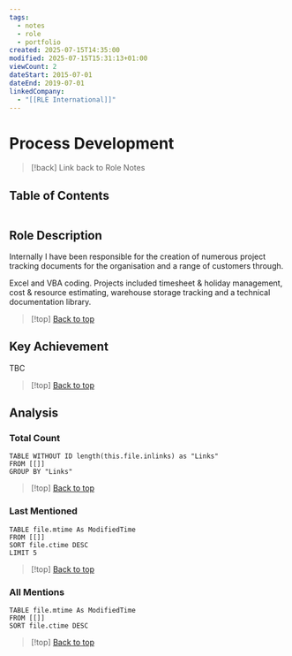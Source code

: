 ```yaml
---
tags:
  - notes
  - role
  - portfolio
created: 2025-07-15T14:35:00
modified: 2025-07-15T15:31:13+01:00
viewCount: 2
dateStart: 2015-07-01
dateEnd: 2019-07-01
linkedCompany:
  - "[[RLE International]]"
---
```


# Process Development

> [!back] Link back to <span class="theme-link">Role Notes</span>

## Table of Contents
```table-of-contents
```

## Role Description

Internally I have been responsible for the creation of numerous project
tracking documents for the organisation and a range of customers through.

<span class="theme-link">Excel</span> and <span class="theme-link">VBA</span> coding. Projects included timesheet & holiday
management, cost & resource estimating, warehouse storage tracking and
a technical documentation library.

>[!top] [Back to top](#Table%20of%20Contents)

## Key Achievement

TBC

>[!top] [Back to top](#Table%20of%20Contents)

## Analysis

### Total Count

```dataview
TABLE WITHOUT ID length(this.file.inlinks) as "Links"
FROM [[]]
GROUP BY "Links"
```

>[!top] [Back to top](#Table%20of%20Contents)

### Last Mentioned

```dataview
TABLE file.mtime As ModifiedTime
FROM [[]]
SORT file.ctime DESC
LIMIT 5
```

>[!top] [Back to top](#Table%20of%20Contents)

### All Mentions

```dataview
TABLE file.mtime As ModifiedTime
FROM [[]]
SORT file.ctime DESC
```

>[!top] [Back to top](#Table%20of%20Contents)